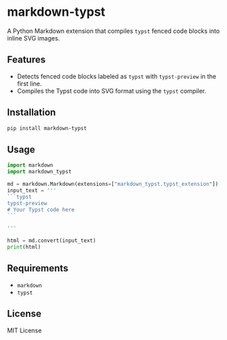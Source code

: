 # markdown-typst

A Python Markdown extension that compiles `typst` fenced code blocks into inline SVG images.

## Features

- Detects fenced code blocks labeled as `typst` with `typst-preview` in the first line.
- Compiles the Typst code into SVG format using the `typst` compiler.

## Installation

```bash
pip install markdown-typst
```

## Usage

````python
import markdown
import markdown_typst

md = markdown.Markdown(extensions=["markdown_typst.typst_extension"])
input_text = '''
```typst
typst-preview
# Your Typst code here
```

'''

html = md.convert(input_text)
print(html)

````

## Requirements

* `markdown`
* `typst`

## License

MIT License
